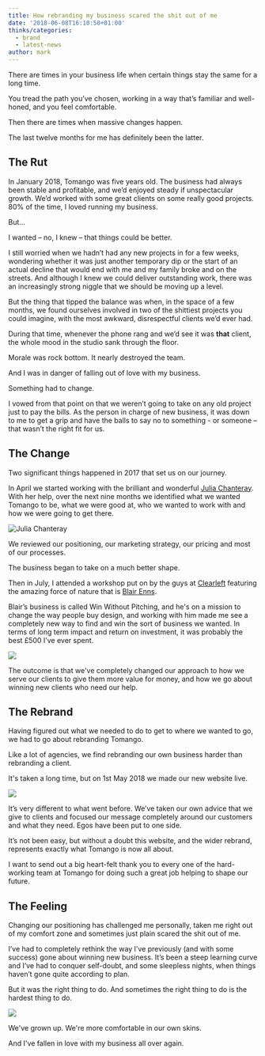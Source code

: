 ```yaml
---
title: How rebranding my business scared the shit out of me
date: '2018-06-08T16:10:50+01:00'
thinks/categories:
  - brand
  - latest-news
author: mark
---
```

There are times in your business life when certain things stay the same for a long time.

You tread the path you’ve chosen, working in a way that’s familiar and well-honed, and you feel comfortable.

Then there are times when massive changes happen.

The last twelve months for me has definitely been the latter.

## The Rut

In January 2018, Tomango was five years old. The business had always been stable and profitable, and we’d enjoyed steady if unspectacular growth. We’d worked with some great clients on some really good projects. 80% of the time, I loved running my business.

But…

I wanted – no, I knew – that things could be better.

I still worried when we hadn’t had any new projects in for a few weeks, wondering whether it was just another temporary dip or the start of an actual decline that would end with me and my family broke and on the streets. And although I knew we could deliver outstanding work, there was an increasingly strong niggle that we should be moving up a level.

But the thing that tipped the balance was when, in the space of a few months, we found ourselves involved in two of the shittiest projects you could imagine, with the most awkward, disrespectful clients we’d ever had.

During that time, whenever the phone rang and we’d see it was **that** client, the whole mood in the studio sank through the floor.

Morale was rock bottom. It nearly destroyed the team.

And I was in danger of falling out of love with my business.

Something had to change.

I vowed from that point on that we weren’t going to take on any old project just to pay the bills. As the person in charge of new business, it was down to me to get a grip and have the balls to say no to something - or someone – that wasn’t the right fit for us.

## The Change

Two significant things happened in 2017 that set us on our journey.

In April we started working with the brilliant and wonderful [Julia Chanteray](https://www.thejoyofbusiness.co.uk). With her help, over the next nine months we identified what we wanted Tomango to be, what we were good at, who we wanted to work with and how we were going to get there.

![Julia Chanteray](/images/blog/julia-chanteray-portraits_23.jpg)

We reviewed our positioning, our marketing strategy, our pricing and most of our processes. 

The business began to take on a much better shape.

Then in July, I attended a workshop put on by the guys at [Clearleft](https://clearleft.com/) featuring the amazing force of nature that is [Blair Enns](https://www.winwithoutpitching.com). 

Blair’s business is called Win Without Pitching, and he's on a mission to change the way people buy design, and working with him made me see a completely new way to find and win the sort of business we wanted. In terms of long term impact and return on investment, it was probably the best £500 I’ve ever spent.

![](/images/blog/winwithoutpitching2018-01-04_328-1024x697.jpg)

The outcome is that we've completely changed our approach to how we serve our clients to give them more value for money, and how we go about winning new clients who need our help.

## The Rebrand

Having figured out what we needed to do to get to where we wanted to go, we had to go about rebranding Tomango.

Like a lot of agencies, we find rebranding our own business harder than rebranding a client.

It's taken a long time, but on 1st May 2018 we made our new website live.

![](/images/blog/og.jpg)

It’s very different to what went before. We’ve taken our own advice that we give to clients and focused our message completely around our customers and what they need. Egos have been put to one side.

It’s not been easy, but without a doubt this website, and the wider rebrand, represents exactly what Tomango is now all about.

I want to send out a big heart-felt thank you to every one of the hard-working team at Tomango for doing such a great job helping to shape our future.

## The Feeling

Changing our positioning has challenged me personally, taken me right out of my comfort zone and sometimes just plain scared the shit out of me.

I’ve had to completely rethink the way I’ve previously (and with some success) gone about winning new business. It’s been a steep learning curve and I’ve had to conquer self-doubt, and some sleepless nights, when things haven’t gone quite according to plan.

But it was the right thing to do. And sometimes the right thing to do is the hardest thing to do.

![](/images/blog/shutterstock_694164535.jpg)

We've grown up. We're more comfortable in our own skins.

And I've fallen in love with my business all over again.
